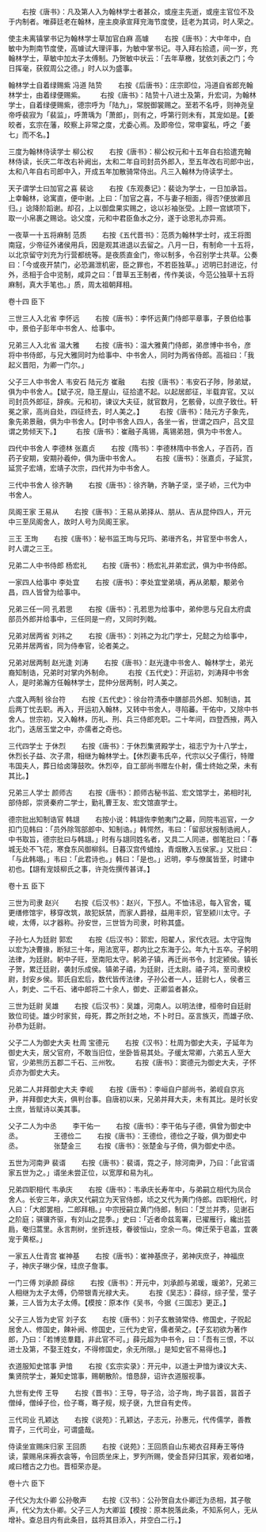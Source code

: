 <!-- { "loadSidebar": true } -->
　　右按《唐书》：凡及第人入为翰林学士者甚众，或座主先逝，或座主官位不及于内制者。唯薛廷老在翰林，座主庾承宣拜兖海节度使，廷老为其词，时人荣之。

使主未离镇掌书记为翰林学士草加官白麻  高璩
　　右按《唐书》：大中年中，白敏中为荆南节度使，高璩试大理评事，为敏中掌书记。寻入拜右拾遗，间一岁，充翰林学士，草敏中加太子太傅制。乃贺敏中状云：「去年草檄，犹依刘表之门；今日挥毫，获叙周公之德。」时人以为盛事。

翰林学士自着绿赐紫  冯道  陆贽
　　右按《后唐书》：庄宗即位，冯道自省郎充翰林学士，由着绿便赐紫。
　　右按《唐书》：陆贽十八进士及第，升宏词，为翰林学士，自着绿便赐紫，德宗呼为「陆九」，常脱御裳赐之。至若不名呼，则神尧皇帝呼裴寂为「裴监」，呼萧瑀为「萧郎」，则有之，呼第行则未有，其宠如是。【姜皎者，玄宗在藩，皎察上非常之度，尤委心焉。及即帝位，常申宴私，呼之「姜七」而不名。】

三度为翰林侍读学士  柳公权
　　右按《唐书》：柳公权元和十五年自右拾遣充翰林侍读，长庆二年改右补阙出，太和二年自司封员外郎入，至五年改右司郎中出，太和八年自右司郎中入，开成五年加散骑常侍出。凡三入翰林为侍读学士。

天子谓学士曰加官之喜  裴谂
　　右按《东观奏记》：裴谂为学士，一日加承旨。上幸翰林，谂寓直，便中谢。上曰：「加官之喜，不与妻子相面，得否?便放卿且归。」谂降阶蹈谢。却召，上以御盘果实赐之，谂以衫袖张受。上顾一宫嫔项下，取一小帛裹之赐谂。谂父度，元和中君臣鱼水之分，遂于谂恩礼亦异焉。

一夜草一十五将麻制  范质
　　右按《五代晋书》：范质为翰林学士时，戎王将图南寇，少帝征外诸侯用兵，因是观其进退以去留之。八月一日，有制命一十五将，以北京留守刘充为行营都统等。是夜质直金门，帝以制多，令召别学士共草。公奏曰：「今或夜开禁门，必恐漏泄机密，臣之罪也，不若臣独草。」迟明已封进讫，付外，丞相于合中览制，咸异之曰：「昔草五王制者，传作美谈，今范公独草十五将麻制，真大手笔也。」质，周太祖朝拜相。


卷十四  臣下

三世三人入北省  李怀远
　　右按《唐书》：李怀远黄门侍郎平章事，子景伯给事中，景伯子彭年中书舍人、给事中。

兄弟三人入北省  温大雅
　　右按《唐书》：温大雅黄门侍郎，弟彦博中书令，彦将中书侍郎，与兄大雅同时为给事中、中书舍人，同时为两省侍郎。高祖曰：「我起义晋阳，为卿一门尔。」

父子三人中书舍人  韦安石  陆元方  崔融
　　右按《唐书》：韦安石子陟，陟弟斌，俱为中书舍人。【斌子况，隐王屋山，征拾遣不起。以起居郎征，半载弃官。又以司封员外郎征，辞疾。元和初，谏议大夫征，就官数月，乞骸骨，以庶子致仕。轩冕之家，高尚自处，四征终去，时人美之。】
　　右按《唐书》：陆元方子象先，象先弟景融，俱为中书舍人。【时中书舍人四人，各坐一省，世谓之四户，吕文显谓之势倾天下。】
　　右按《唐书》：崔融子禹锡，禹锡弟翘，俱为中书舍人。

四代中书舍人  李德林  张嘉贞
　　右按《隋书》：李德林隋中书舍人，子百药，百药子安期，安期孙羲仲，俱为唐中书舍人。
　　右按《唐书》：张嘉贞，子延赏，延赏子宏靖，宏靖子次宗，四代并为中书舍人。

三代中书舍人  徐齐聃
　　右按《唐书》：徐齐聃，齐聃子坚，坚子峤，三代为中书舍人。

凤阁王家  王易从
　　右按《唐书》：王易从弟择从、朋从、吉从昆仲四人，开元中三至凤阁舍人，故时人号为凤阁王家。

三王  王珣
　　右按《唐书》：秘书监王珣与兄玙、弟瑨齐名，并官至中书舍人，时人谓之三王。

兄弟二人中书侍郎  杨宏礼
　　右按《唐书》：杨宏礼并弟宏武，俱为中书侍郎。

一家四人给事中  李处宜
　　右按《唐书》：李处宜堂弟填，再从弟颙，颙弟令昌，四人皆曾为给事中。

兄弟三任一同  孔若思
　　右按《唐书》：孔若思为给事中，弟仲思与兄自太府虞部员外郎并给事中，三任同是一府，又同时列戟。

兄弟对居两省  刘祎之
　　右按《唐书》：刘祎之为北门学士，兄懿之为给事中，兄弟并居两省，同为侍奉官，论者美之。

兄弟对居两制  赵光逢  刘涛
　　右按《唐书》：赵光逢中书舍人、翰林学士，弟光裔知制诰，兄弟时对掌内外制命。
　　右按《五代史》：开运初，刘涛拜中书舍人，是时弟瀚方任翰林学士，昆仲分居两制，时人美之。

六度入两制  徐台符
　　右按《五代史》：徐台符清泰中膳部员外郎、知制诰，其后两丁忧去职。再入，开运初入翰林，又转中书舍人，寻陷蕃。干佑中，又除中书舍人。世宗初，又入翰林，历礼、刑、兵三侍郎充职。二十年间，四登西掖，两入北门，迭居玉堂之中，亦儒者之奇也。

三代四学士  于休烈
　　右按《唐书》：于休烈集贤殿学士，祖志宁为十八学士，休烈长子益、次子肃，相继为翰林学士。【休烈妻韦氏卒，代宗以父子儒行，特赠韦国夫人，葬日给卤簿鼓吹。休烈卒，自工部尚书赠左仆射，儒士终始之荣，未有其比。】

兄弟三人学士  颜师古
　　右按《唐书》：颜师古秘书监、宏文馆学士，弟相时礼部侍郎，崇贤秦府二学士，勤礼曹王友、宏文馆直学士。

德宗批出知制诰官  韩翃
　　右按小说：韩翃佐李勉夷门之幕，同院韦巡官，一夕扣门见韩曰：「员外除驾部郎中、知制诰。」韩愕然，韦曰：「留邸状报制诰阙人，中书取旨，德宗批曰与韩翃。」时有与翃同姓名者，又具二人同进，御笔批曰：「春城无处不飞花，寒食东风御柳斜。日暮汉宫传蜡烛，青烟散入五侯家。」又批曰：「与此韩翊。」韦曰：「此君诗也。」韩曰：「是也。」迟明，李与僚属皆至，时建中初也。【翃有宠妓柳氏之事，许尧佐撰传甚详。】


卷十五  臣下

三世为司隶  赵兴
　　右按《后汉书》：赵兴，下邳人。不恤讳忌，每入官舍，辄更缮修馆宇，移穿改筑，故犯妖禁，而家人爵禄，益用丰炽，官至颍川太守。子峻，太傅，以才器称。孙安世，三世皆为司隶，时称其盛。

子孙七人为廷尉  郭宏
　　右按《后汉书》：郭宏，阳翟人，家代衣冠。太守寇恂以宏为决曹掾，断狱三十年，用法宽平，郡内比之东海于公。年九十五卒。子躬明法律，为廷尉。躬中子旺，至南阳太守。躬弟子镇，再迁尚书令，封定颍侯。镇长子贺，累迁廷尉，袭封乐成侯。镇弟子禧，为廷尉，迁太尉。禧子鸿，至司隶校尉，封安乡侯。郭氏自宏后，数代皆传法律，子孙公者一人，廷尉七人，侯者三人，刺史、二千石、诸中郎将二十余人，御史、正卿监者甚众。

三世为廷尉  吴雄
　　右按《后汉书》：吴雄，河南人。以明法律，桓帝时自廷尉致位司徒。雄少时家贫，母死，葬之所封之地，不卜时日。巫言族灭，而雄子欣、孙恭为廷尉。

父子二人为御史大夫  杜周  宝德元
　　右按《汉书》：杜周为御史大夫，子延年为御史大夫，居父官府，不敢当旧位，坐卧皆易其处。子缓太常卿，六弟五人至大官，少弟熊历五郡二千石、三州牧。
　　右按《唐书》：窦德元为御史大夫，子怀贞亦为御史大夫。

兄弟二人并拜御史大夫  李岘
　　右按《唐书》：李峘自户部尚书，弟岘自京兆尹，并拜御史大夫，俱判台事。自唐初以来，兄弟并拜大夫，未有其比。是时长安士庶，皆赋诗以美其事。

父子二人为中丞
　　李干佑一
　　右按《唐书》：李干佑与子德，俱曾为御史中丞。
　　
　　王德俭二
　　右按《唐书》：王德俭，德俭之子璇，俱为御史中丞。
　　
　　张楚金三
　　右按《唐书》：张楚金与子倚，俱为御史中丞。

五世为河南尹  裴谞
　　右按《唐书》：裴谞，霓之子，除河南尹，乃曰：「此官谞家五世为之。」谞坐未尝正位，以宽厚和易为礼。

兄弟四职相代  韦承庆
　　右按《唐书》：韦承庆长寿年中，与弟嗣立相代为凤合舍人。长安三年，承庆又代嗣立为天官侍郎，顷之又代为黄门侍郎。四职相代，时人曰：「大郎罢相，二郎拜相。」中宗授嗣立黄门侍郎，制曰：「芝兰并秀，见谢石之阶庭；骐骥齐驱，有刘山之昆季。」史曰：「近者命兹鸾署，已擢雁行，纔出芸扃，奄归蒿里。永言荆树，坐折连枝，眷彼恒山，空余一鸟。俾迁荣于皂盖，宜袭宠于黄枢。」

一家五人仕青宫  崔神基
　　右按《唐书》：崔神基庶子，弟神庆庶子，神福庶子，神庆子琳少保，珪庶子詹事。

一门三傅  刘承颜  薛综
　　右按《唐书》：开元中，刘承颜与弟瑗，瑗弟?，兄弟三人相继为太子太傅，仍带银青光禄大夫。
　　右按《吴志》：薛综，综子莹，莹子兼，三人皆为太子太傅。【模按：原本作《吴书，今据《三国志》更正。】

父子三人皆为史官  刘子玄
　　右按《唐书》：刘子玄散骑常侍、修国史，子贶起居舍人、修国史，餗补阙、修国史，三代为史官，儒者荣之。【子玄初欲为著作郎，乃曰：「若博览羣籍，非此官不可。」薛元超为中书令，曰：「吾有三恨，不以进士及第，不娶王姓女，不得修国史，余无所限。」是知史官不易得也。】

衣道服知史馆事  尹愔
　　右按《玄宗实录》：开元中，以道士尹愔为谏议大夫、集贤院学士，兼知史馆事，赐朝散阶。愔恳辞，诏许衣道服视事。

九世有史传  王导
　　右按《晋书》：王导，导子洽，洽子珣，珣子昙首，昙首子僧绰，僧绰子俭，俭子骞，骞子规，规子襃，九世自有史传。

三代司业  孔颖达
　　右按《说苑》：孔颖达，子志元，孙惠元，代传儒学，善教胄子，三代司业，可谓盛哉。

侍读坐宣赐床归家  王回质
　　右按《说苑》：王回质自山东褐衣召拜寿王等侍读，蒙赐帛床褥衣衾等，令回质坐床上，罗列所赐，使金吾舁归其家，观者如堵，咸曰稽古之力也。晋桓荣亦是。


卷十六  臣下

子代父为太仆卿  公孙敬声
　　右按《汉书》：公孙贺自太仆卿迁为丞相，其子敬声，代父为太仆卿。父子三人为大卿监【模按：原本脱落此条，不知系何人，无从增补。查总目内有此条目，兹将其目添入，并空白二行。】
